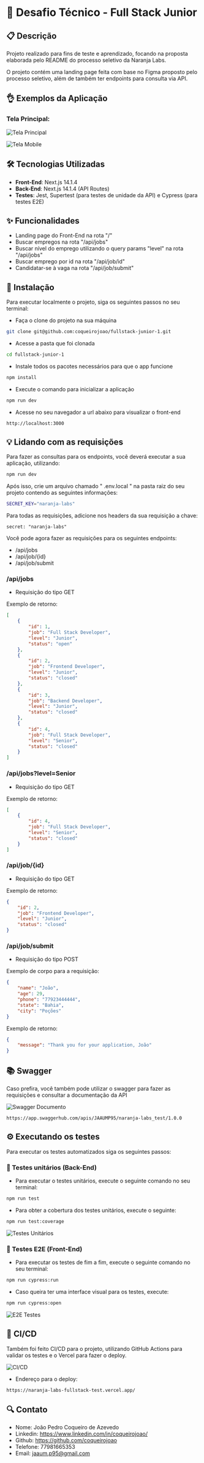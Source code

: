 # 🚀 Desafio Técnico - Full Stack Junior

## 📋 Descrição
Projeto realizado para fins de teste e aprendizado, focando na proposta elaborada pelo README do processo seletivo da Naranja Labs.

O projeto contém uma landing page feita com base no Figma proposto pelo processo seletivo, além de também ter endpoints para consulta via API.

## 👌 Exemplos da Aplicação

### Tela Principal:

![Tela Principal](image.png)

![Tela Mobile](mobilepage.png)

## 🛠️ Tecnologias Utilizadas

- **Front-End**: Next.js 14.1.4
- **Back-End**: Next.js 14.1.4 (API Routes)
- **Testes**: Jest, Supertest (para testes de unidade da API) e Cypress (para testes E2E)

## ✨ Funcionalidades

- Landing page do Front-End na rota "/"
- Buscar empregos na rota "/api/jobs"
- Buscar nível do emprego utilizando o query params "level" na rota "/api/jobs"
- Buscar emprego por id na rota "/api/job/id"
- Candidatar-se à vaga na rota "/api/job/submit"


## 🔧 Instalação
Para executar localmente o projeto, siga os seguintes passos no seu terminal:

- Faça o clone do projeto na sua máquina

```bash
git clone git@github.com:coqueirojoao/fullstack-junior-1.git
```

- Acesse a pasta que foi clonada

```bash
cd fullstack-junior-1
```

- Instale todos os pacotes necessários para que o app funcione

```bash
npm install
```

- Execute o comando para inicializar a aplicação

```bash
npm run dev
```

- Acesse no seu navegador a url abaixo para visualizar o front-end 

```
http://localhost:3000
```

## 💡 Lidando com as requisições

Para fazer as consultas para os endpoints, você deverá executar a sua aplicação, utilizando:

```bash
npm run dev
```


Após isso, crie um arquivo chamado " .env.local " na pasta raiz do seu projeto contendo as seguintes informações:

```bash
SECRET_KEY="naranja-labs"
```

Para todas as requisições, adicione nos headers da sua requisição a chave:

```
secret: "naranja-labs"
```

Você pode agora fazer as requisições para os seguintes endpoints:

- /api/jobs
- /api/job/{id}
- /api/job/submit


### /api/jobs

- Requisição do tipo GET

Exemplo de retorno:

```json
[
    {
        "id": 1,
        "job": "Full Stack Developer",
        "level": "Junior",
        "status": "open"
    },
    {
        "id": 2,
        "job": "Frontend Developer",
        "level": "Junior",
        "status": "closed"
    },
    {
        "id": 3,
        "job": "Backend Developer",
        "level": "Junior",
        "status": "closed"
    },
    {
        "id": 4,
        "job": "Full Stack Developer",
        "level": "Senior",
        "status": "closed"
    }
]
```

### /api/jobs?level=Senior

- Requisição do tipo GET

Exemplo de retorno:

```json
[
    {
        "id": 4,
        "job": "Full Stack Developer",
        "level": "Senior",
        "status": "closed"
    }
]
```

### /api/job/{id}

- Requisição do tipo GET

Exemplo de retorno:

```json
{
    "id": 2,
    "job": "Frontend Developer",
    "level": "Junior",
    "status": "closed"
}
```

### /api/job/submit

- Requisição do tipo POST

Exemplo de corpo para a requisição:

```json
{
    "name": "João",
    "age": 29,
    "phone": "77923444444",
    "state": "Bahia",
    "city": "Poções"
}
```

Exemplo de retorno:

```json
{
    "message": "Thank you for your application, João"
}
```

## 📚 Swagger

Caso prefira, você também pode utilizar o swagger para fazer as requisições e consultar a documentação da API

![Swagger Documento](image-4.png)

```
https://app.swaggerhub.com/apis/JAAUMP95/naranja-labs_test/1.0.0
```


## ⚙️ Executando os testes

Para executar os testes automatizados siga os seguintes passos:

### 🧪 Testes unitários (Back-End)
- Para executar o testes unitários, execute o seguinte comando no seu terminal:

```bash
npm run test
```

- Para obter a cobertura dos testes unitários, execute o seguinte:
```bash
npm run test:coverage
```

![Testes Unitários](image-1.png)

### 🔩 Testes E2E (Front-End)

- Para executar os testes de fim a fim, execute o seguinte comando no seu terminal:

```bash
npm run cypress:run
```

- Caso queira ter uma interface visual para os testes, execute:

```bash
npm run cypress:open
```

![E2E Testes](image-2.png)

## 🧱 CI/CD

Também foi feito CI/CD para o projeto, utilizando GitHub Actions para validar os testes e o Vercel para fazer o deploy.

![CI/CD](image-3.png)

- Endereço para o deploy:

```
https://naranja-labs-fullstack-test.vercel.app/
```

## 🔍️ Contato

- Nome: João Pedro Coqueiro de Azevedo
- Linkedin: https://www.linkedin.com/in/coqueirojoao/
- Github: https://github.com/coqueirojoao
- Telefone: 77981665353
- Email: jaaum.p95@gmail.com

